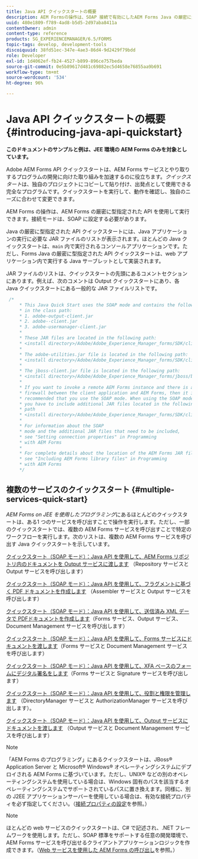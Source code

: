 ```yaml
---
title: Java API クイックスタートの概要
description: AEM Formsの操作は、SOAP 接続で有効にしたAEM Forms Java の厳密に型指定された API を使用して実行できます。
uuid: 480e1809-f789-4ad8-b5d5-2d97aba8411a
contentOwner: admin
content-type: reference
products: SG_EXPERIENCEMANAGER/6.5/FORMS
topic-tags: develop, development-tools
discoiquuid: 38fd51ec-347e-4ae3-86d4-9d2429f79bdd
role: Developer
exl-id: 1d4062ef-fb24-4527-b899-896ce757beda
source-git-commit: 0e5b89617d481c69882ec5d4658e76855aa9b691
workflow-type: tm+mt
source-wordcount: '534'
ht-degree: 96%

---
```


# Java API クイックスタートの概要 {#introducing-java-api-quickstart}

**このドキュメントのサンプルと例は、JEE 環境の AEM Forms のみを対象としています。**

Adobe AEM Forms API クイックスタートは、AEM Forms サービスとやり取りするプログラムの開発に向けた取り組みを加速するのに役立ちます。*クイックスタート*&#x200B;は、独自のプロジェクトにコピーして貼り付け、出発点として使用できる完全なプログラムです。クイックスタートを実行して、動作を確認し、独自のニーズに合わせて変更できます。

AEM Forms の操作は、AEM Forms の厳密に型指定された API を使用して実行できます。接続モードは、SOAP に設定する必要があります。

Java の厳密に型指定された API クイックスタートには、Java アプリケーションの実行に必要な JAR ファイルのリストが表示されます。ほとんどの Java クイックスタートは、`main` 内で実行されるコンソールアプリケーションです。ただし、Forms Java の厳密に型指定された API クイックスタートは、web アプリケーション内で実行する Java サーブレットとして実装されます。

JAR ファイルのリストは、クイックスタートの先頭にあるコメントセクションにあります。例えば、次のコメントは Output クイックスタートにあり、各 Java クイックスタートにある一般的な JAR ファイルリストです。

```java
 /*
     * This Java Quick Start uses the SOAP mode and contains the following JAR files
     * in the class path:
     * 1. adobe-output-client.jar
     * 2. adobe--client.jar
     * 3. adobe-usermanager-client.jar
     *
     * These JAR files are located in the following path:
     * <install directory>/Adobe/Adobe_Experience_Manager_forms/SDK/client-libs/common
     *
     * The adobe-utilities.jar file is located in the following path:
     * <install directory>/Adobe/Adobe_Experience_Manager_forms/SDK/client-libs/jboss
     *
     * The jboss-client.jar file is located in the following path:
     * <install directory>/Adobe/Adobe_Experience_Manager_forms/jboss/bin/client
     *
     * If you want to invoke a remote AEM Forms instance and there is a
     * firewall between the client application and AEM Forms, then it is
     * recommended that you use the SOAP mode. When using the SOAP mode,
     * you have to include additional JAR files located in the following
     * path
     * <install directory>/Adobe/Adobe_Experience_Manager_forms/SDK/client-libs/thirdparty
     *
     * For information about the SOAP
     * mode and the additional JAR files that need to be included,
     * see "Setting connection properties" in Programming
     * with AEM Forms
     *
     * For complete details about the location of the AEM Forms JAR files,
     * see "Including AEM Forms library files" in Programming
     * with AEM Forms
     */
```

## 複数のサービスのクイックスタート {#multiple-services-quick-start}

*AEM Forms on JEE を使用したプログラミング*&#x200B;にあるほとんどのクイックスタートは、ある1 つのサービスを呼び出すことで操作を実行します。ただし、一部のクイックスタートでは、複数の AEM Forms サービスを呼び出すことで特定のワークフローを実行します。次のリストは、複数の AEM Forms サービスを呼び出す Java クイックスタートを示しています。

[クイックスタート（SOAP モード）：Java API を使用して、AEM Forms リポジトリ内のドキュメントを Output サービスに渡します](/help/forms/developing/output-service-java-api-quick.md#quick-start-soap-mode-passing-a-document-located-in-the-repository-to-the-output-service-using-the-java-api) （Repository サービスと Output サービスを呼び出します）

[クイックスタート（SOAP モード）：Java API を使用して、フラグメントに基づく PDF ドキュメントを作成します](/help/forms/developing/output-service-java-api-quick.md#quick-start-soap-mode-creating-a-pdf-document-based-on-fragments-using-the-java-api) （Assembler サービスと Output サービスを呼び出します）

[クイックスタート（SOAP モード）：Java API を使用して、送信済み XML データで PDFドキュメントを作成します](/help/forms/developing/forms-service-api-quick-starts.md#quick-start-soap-mode-creating-pdf-documents-with-submitted-xml-data-using-the-java-api)（Forms サービス、Output サービス、Document Management サービスを呼び出します）

[クイックスタート（SOAP モード）：Java API を使用して、Forms サービスにドキュメントを渡します](/help/forms/developing/forms-service-api-quick-starts.md#quick-start-soap-mode-passing-documents-to-the-forms-service-using-the-java-api)（Forms サービスと Document Management サービスを呼び出します）

[クイックスタート（SOAP モード）：Java API を使用して、XFA ベースのフォームにデジタル署名をします](/help/forms/developing/signature-service-java-api-quick.md#quick-start-soap-mode-digitally-signing-a-xfa-based-form-using-the-java-api)（Forms サービスと Signature サービスを呼び出します）

[クイックスタート（SOAP モード）：Java API を使用して、役割と権限を管理します](/help/forms/developing/user-manager-java-api-quick.md#quick-start-soap-mode-managing-roles-and-permissions-using-the-java-api) （DirectoryManager サービスと AuthorizationManager サービスを呼び出します）。

[クイックスタート（SOAP モード）：Java API を使用して、Output サービスにドキュメントを渡します](/help/forms/developing/output-service-java-api-quick.md#quick-start-soap-mode-passing-documents-to-the-output-service-using-the-java-api) （Output サービスと Document Management サービスを呼び出します）

>[!NOTE]
>
>「AEM Forms のプログラミング」にあるクイックスタートは、JBoss® Application Server と Microsoft® Windows® オペレーティングシステムにデプロイされる AEM Forms に基づいています。ただし、UNIX® などの別のオペレーティングシステムを使用している場合は、Windows 固有のパスを該当するオペレーティングシステムでサポートされているパスに置き換えます。同様に、別の J2EE アプリケーションサーバーを使用している場合は、有効な接続プロパティを必ず指定してください。（[接続プロパティの設定](/help/forms/developing/invoking-aem-forms-using-java.md#setting-connection-properties)を参照。）

>[!NOTE]
>
>ほとんどの web サービスのクイックスタートは、C# で記述され、.NET フレームワークを使用します。ただし、SOAP 標準をサポートする任意の開発環境で、AEM Forms サービスを呼び出せるクライアントアプリケーションロジックを作成できます。（[Web サービスを使用した AEM Forms の呼び出し](/help/forms/developing/invoking-aem-forms-using-web.md#invoking-aem-forms-using-web-services)を参照。）
